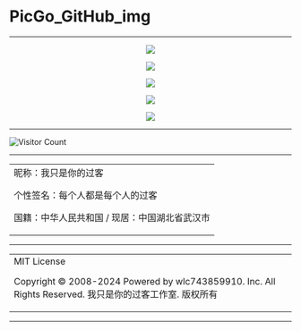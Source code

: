 # PicGo_GitHub_img

---

<p align="center">
  <img src="https://raw.gitmirror.com/wlc743859910/PicGo_GitHub_img/master/img/1.webp">
</p>

<p align="center">
  <img src="https://raw.gitmirror.com/wlc743859910/PicGo_GitHub_img/master/img/2.webp">
</p>

<p align="center">
  <img src="https://raw.gitmirror.com/wlc743859910/PicGo_GitHub_img/master/img/3.webp">
</p>

<p align="center">
  <img src="https://raw.gitmirror.com/wlc743859910/PicGo_GitHub_img/master/img/4.webp">
</p>

<p align="center">
  <img src="https://raw.gitmirror.com/wlc743859910/PicGo_GitHub_img/master/img/5.webp">
</p>

---

![Visitor Count](https://profile-counter.glitch.me/{PicGo_GitHub_img}/count.svg)

---

<table>
    <tr>
        <td >
昵称：我只是你的过客

个性签名：每个人都是每个人的过客

国籍：中华人民共和国 / 现居：中国湖北省武汉市
        </center>
        </td>
    </tr>
</table>

---

<table>
    <tr>
        <td >
MIT License

Copyright © 2008-2024 Powered by wlc743859910. Inc. All Rights Reserved. 我只是你的过客工作室. 版权所有
        </center>
        </td>
    </tr>
</table>

---
